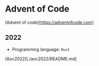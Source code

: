 # Advent of Code 

(Advent of code)[https://adventofcode.com]


## 2022

- Programming language: `Rust`

(Aoc2022)[./aoc2022/README.md]
